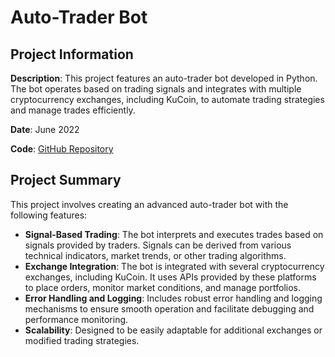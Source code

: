 # Auto-Trader Bot

## Project Information

**Description**: This project features an auto-trader bot developed in Python. The bot operates based on trading signals and integrates with multiple cryptocurrency exchanges, including KuCoin, to automate trading strategies and manage trades efficiently.

**Date**: June 2022

**Code**: [GitHub Repository](https://github.com/mr-seifi/cryptor)

## Project Summary

This project involves creating an advanced auto-trader bot with the following features:

- **Signal-Based Trading**: The bot interprets and executes trades based on signals provided by traders. Signals can be derived from various technical indicators, market trends, or other trading algorithms.
- **Exchange Integration**: The bot is integrated with several cryptocurrency exchanges, including KuCoin. It uses APIs provided by these platforms to place orders, monitor market conditions, and manage portfolios.
- **Error Handling and Logging**: Includes robust error handling and logging mechanisms to ensure smooth operation and facilitate debugging and performance monitoring.
- **Scalability**: Designed to be easily adaptable for additional exchanges or modified trading strategies.
